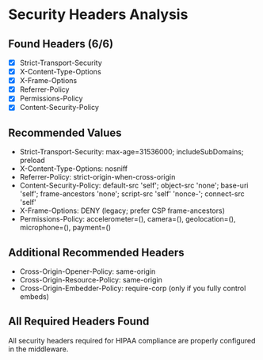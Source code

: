 # Security Headers Analysis

## Found Headers (6/6)
- [x] Strict-Transport-Security
- [x] X-Content-Type-Options
- [x] X-Frame-Options
- [x] Referrer-Policy
- [x] Permissions-Policy
- [x] Content-Security-Policy

## Recommended Values
- Strict-Transport-Security: max-age=31536000; includeSubDomains; preload
- X-Content-Type-Options: nosniff
- Referrer-Policy: strict-origin-when-cross-origin
- Content-Security-Policy: default-src 'self'; object-src 'none'; base-uri 'self'; frame-ancestors 'none'; script-src 'self' 'nonce-<dynamic>'; connect-src 'self'
- X-Frame-Options: DENY (legacy; prefer CSP frame-ancestors)
- Permissions-Policy: accelerometer=(), camera=(), geolocation=(), microphone=(), payment=()

## Additional Recommended Headers
- Cross-Origin-Opener-Policy: same-origin
- Cross-Origin-Resource-Policy: same-origin
- Cross-Origin-Embedder-Policy: require-corp (only if you fully control embeds)

## All Required Headers Found
All security headers required for HIPAA compliance are properly configured in the middleware.
